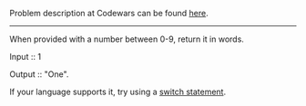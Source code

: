 Problem description at Codewars can be found
[here](https://www.codewars.com/kata/5808dcb8f0ed42ae34000031/train/python).

-------------

When provided with a number between 0-9, return it in words.
<br>

Input :: 1
<br>

Output :: "One".
<br>

If your language supports it, try using a [switch
statement](https://en.wikipedia.org/wiki/Switch_statement).
